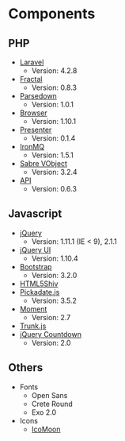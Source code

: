 # Components

## PHP

- [Laravel](http://laravel.com)
	- Version: 4.2.8
- [Fractal](http://fractal.thephpleague.com/)
	- Version: 0.8.3
- [Parsedown](http://parsedown.org/)
	- Version: 1.0.1
- [Browser](https://github.com/Ikimea/Browser)
	- Version: 1.10.1
- [Presenter](https://github.com/laracasts/Presenter)
	- Version: 0.1.4
- [IronMQ](https://github.com/iron-io/iron_mq_php)
	- Version: 1.5.1
- [Sabre VObject](https://github.com/fruux/sabre-vobject)
	- Version: 3.2.4
- [API](https://github.com/dingo/api)
	- Version: 0.6.3

## Javascript

- [jQuery](http://jquery.com/)
	- Version: 1.11.1 (IE < 9), 2.1.1
- [jQuery UI](http://jqueryui.com/)
	- Version: 1.10.4
- [Bootstrap](http://getbootstrap.com)
	- Version: 3.2.0
- [HTML5Shiv](https://code.google.com/p/html5shiv/)
- [Pickadate.js](http://amsul.ca/pickadate.js/)
	- Version: 3.5.2
- [Moment](https://github.com/moment/moment)
	- Version: 2.7
- [Trunk.js](http://www.roblukedesign.com/trunk/trunk.html)
- [jQuery Countdown](http://keith-wood.name/countdown.html)
	- Version: 2.0

## Others

- Fonts
	- Open Sans
	- Crete Round
	- Exo 2.0
- Icons
	- [IcoMoon](http://icomoon.io/)